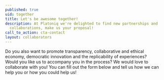 ```yaml
---
published: true
uid: together
title: Let's be awesome together!
description: At Platoniq we're delighted to find new partnerships and
  collaborations, make us your proposal!
call_to_action: cta-contact
layout: collaborators
---
```

Do you also want to promote transparency, collaborative and ethical economy, democratic innovation and the replicability of experiences? Would you like us to accompany you in the process? We would love to collaborate with you! You can fill out the form below and tell us how we can help you or how you could help us!